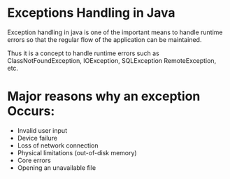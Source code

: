# Exceptions Handling in Java

Exception handling in java is one of the important means to handle runtime errors so that the regular flow of the application can be maintained.

Thus it is a concept to handle runtime errors such as ClassNotFoundException, IOException, SQLException RemoteException, etc.



# Major reasons why an exception Occurs:

- Invalid user input 
- Device failure 
- Loss of network connection
- Physical limitations (out-of-disk memory)
- Core errors
- Opening an unavailable file


